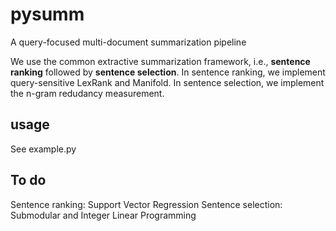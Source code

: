 # pysumm
A query-focused multi-document summarization pipeline

We use the common extractive summarization framework, i.e., **sentence ranking** followed by **sentence selection**.
In sentence ranking, we implement query-sensitive LexRank and Manifold.
In sentence selection, we implement the n-gram redudancy measurement.

## usage
See example.py

## To do
Sentence ranking: Support Vector Regression
Sentence selection: Submodular and Integer Linear Programming
